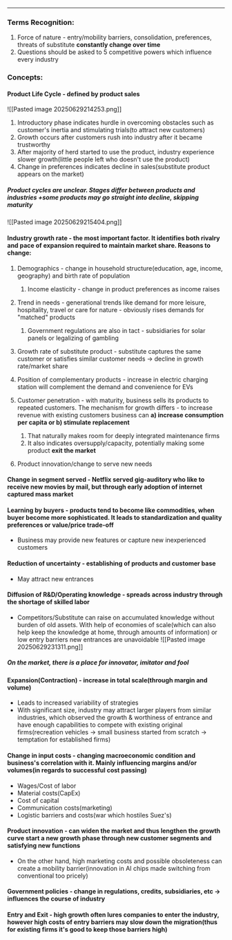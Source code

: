 ***
### Terms Recognition:
1. Force of nature - entry/mobility barriers, consolidation, preferences, threats of substitute **constantly change over time** 
2. Questions should be asked to 5 competitive powers which influence every industry

### Concepts:

#### Product Life Cycle - defined by product sales
![[Pasted image 20250629214253.png]]
1. Introductory phase indicates hurdle in overcoming obstacles such as customer's inertia and stimulating trials(to attract new customers)
2. Growth occurs after customers rush into industry after it became trustworthy 
3. After majority of herd started to use the product, industry experience slower growth(little people left who doesn't use the product)
4. Change in preferences indicates decline in sales(substitute product appears on the market)

##### Product cycles are unclear. Stages differ between products and industries +some products may go straight into decline, skipping maturity 
![[Pasted image 20250629215404.png]]


#### Industry growth rate - the most important factor. It identifies both rivalry and pace of expansion required to maintain market share. Reasons to change:
1. Demographics - change in household structure(education, age, income, geography) and birth rate of population 
	1. Income elasticity - change in product preferences as income raises

2. Trend in needs - generational trends like demand for more leisure, hospitality, travel or care for nature - obviously rises demands for "matched" products 
	1. Government regulations are also in tact - subsidiaries for solar panels or legalizing of gambling

3. Growth rate of substitute product - substitute captures the same customer or satisfies similar customer needs -> decline in growth rate/market share

4. Position of complementary products - increase in electric charging station will complement the demand and convenience for EVs 

5. Customer penetration - with maturity, business sells its products to repeated customers. The mechanism for growth differs - to increase revenue with existing customers business can **a) increase consumption per capita or b) stimulate replacement**
	1. That naturally makes room for deeply integrated maintenance firms 
	2. It also indicates oversupply/capacity, potentially making some product **exit the market**

6. Product innovation/change to serve new needs

#### Change in segment served - Netflix served gig-auditory who like to receive new movies by mail, but through early adoption of internet captured mass market  

#### Learning by buyers - products tend to become like commodities, when buyer become more sophisticated. It leads to standardization and quality preferences or value/price trade-off
- Business may provide new features or capture new inexperienced customers 

#### Reduction of uncertainty - establishing of products and customer base 
- May attract new entrances 

#### Diffusion of R&D/Operating knowledge - spreads across industry through the shortage of skilled labor  
- Competitors/Substitute can raise on accumulated knowledge without burden of old assets. With help of economies of scale(which can also help keep the knowledge at home, through amounts of information) or low entry barriers new entrances are unavoidable 
![[Pasted image 20250629231311.png]]
##### *On the market, there is a place for innovator, imitator and fool*

#### Expansion(Contraction) - increase in total scale(through margin and volume) 
- Leads to increased variability of strategies
- With significant size, industry may attract larger players from similar industries, which observed the growth & worthiness of entrance and have enough capabilities to compete with existing original firms(recreation vehicles -> small business started from scratch -> temptation for established firms)

#### Change in input costs - changing macroeconomic condition and business's correlation with it. Mainly influencing margins and/or volumes(in regards to successful cost passing)
- Wages/Cost of labor 
- Material costs(CapEx)
- Cost of capital 
- Communication costs(marketing)
- Logistic barriers and costs(war which hostiles Suez's)

#### Product innovation - can widen the market and thus lengthen the growth curve start a new growth phase through new customer segments and satisfying new functions 
- On the other hand, high marketing costs and possible obsoleteness can create a mobility barrier(innovation in AI chips made switching from conventional too pricely)    

#### Government policies - change in regulations, credits, subsidiaries, etc -> influences the course of industry

#### Entry and Exit - high growth often lures companies to enter the industry, however high costs of entry barriers may slow down the migration(thus for existing firms it's good to keep those barriers high) 